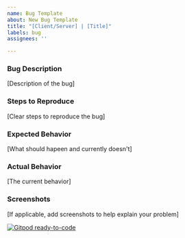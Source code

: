 ```yaml
---
name: Bug Template
about: New Bug Template
title: "[Client/Server] | [Title]"
labels: bug
assignees: ''

---
```


### Bug Description
[Description of the bug]

### Steps to Reproduce
[Clear steps to reproduce the bug]

### Expected Behavior
[What should hapeen and currently doesn't]

### Actual Behavior
[The current behavior]

### Screenshots
[If applicable, add screenshots to help explain your problem]

[![Gitpod ready-to-code](https://img.shields.io/badge/Gitpod-ready--to--code-blue?logo=gitpod)](https://gitpod.io/#https://github.com/connectiveproject/connective)
